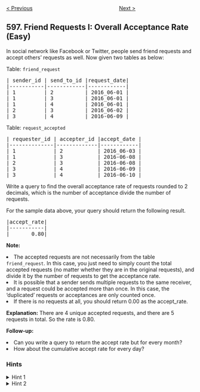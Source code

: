 <!--|This file generated by command(leetcode description); DO NOT EDIT.    |-->
<!--+----------------------------------------------------------------------+-->
<!--|@author    Openset <openset.wang@gmail.com>                           |-->
<!--|@link      https://github.com/openset                                 |-->
<!--|@home      https://github.com/openset/leetcode                        |-->
<!--+----------------------------------------------------------------------+-->

[< Previous](https://github.com/openset/leetcode/tree/master/problems/classes-more-than-5-students "Classes More Than 5 Students")
　　　　　　　　　　　　　　　　
[Next >](https://github.com/openset/leetcode/tree/master/problems/range-addition-ii "Range Addition II")

## 597. Friend Requests I: Overall Acceptance Rate (Easy)

In social network like Facebook or Twitter, people send friend requests and accept others’ requests as well. Now given two tables as below:</p>

Table: <code>friend_request</code>
<pre>
| sender_id | send_to_id |request_date|
|-----------|------------|------------|
| 1         | 2          | 2016_06-01 |
| 1         | 3          | 2016_06-01 |
| 1         | 4          | 2016_06-01 |
| 2         | 3          | 2016_06-02 |
| 3         | 4          | 2016-06-09 |
</pre></p>

Table: <code>request_accepted</code>
<pre>
| requester_id | accepter_id |accept_date |
|--------------|-------------|------------|
| 1            | 2           | 2016_06-03 |
| 1            | 3           | 2016-06-08 |
| 2            | 3           | 2016-06-08 |
| 3            | 4           | 2016-06-09 |
| 3            | 4           | 2016-06-10 |
</pre></p>

Write a query to find the overall acceptance rate of requests rounded to 2 decimals, which is the number of acceptance divide the number of requests.</p>

For the sample data above, your query should return the following result.</p>
<pre>
|accept_rate|
|-----------|
|       0.80|
</pre></p>

<b>Note:</b>
<li>The accepted requests are not necessarily from the table <code>friend_request</code>. In this case, you just need to simply count the total accepted requests (no matter whether they are in the original requests), and divide it by the number of requests to get the acceptance rate.</li>
<li>It is possible that a sender sends multiple requests to the same receiver, and a request could be accepted more than once. In this case, the ‘duplicated’ requests or acceptances are only counted once.</li>
<li>If there is no requests at all, you should return 0.00 as the accept_rate. </li>
</p>

<b>Explanation:</b> There are 4 unique accepted requests, and there are 5 requests in total. So the rate is 0.80.</p>

<b>Follow-up:</b></br>
<li>Can you write a query to return the accept rate but for every month?</li>
<li>How about the cumulative accept rate for every day?</li>

### Hints
<details>
<summary>Hint 1</summary>
Still remember how to count the number of rows in a table?
</details>
<details>
<summary>Hint 2</summary>
What is the keyword to filter the duplicated records in a table?
</details>

